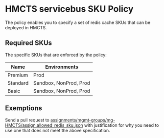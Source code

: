# HMCTS servicebus SKU Policy

The policy enables you to specify a set of redis cache SKUs that can be deployed in HMCTS.

## Required SKUs

The specific SKUs that are enforced by the policy:


| Name             | Environments    |
| --------------   | --------------  |
| Premium | Prod   |                 |
| Standard | Sandbox, NonProd, Prod  |
| Basic  | Sandbox, NonProd, Prod    |

## Exemptions 

Send a pull request to [assignments/mgmt-groups/mg-HMCTS/assign.allowed_redis_sku.json](https://github.com/hmcts/cpp-azure-policy/blob/HEAD/assignments/mgmt-groups/mg-HMCTS/assign.allowed_servicebus_sku.json) with justification for why you need to use one that does not meet the above specification.